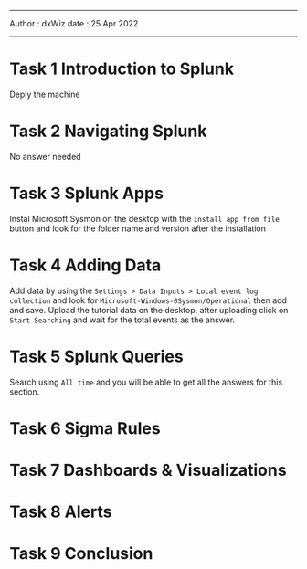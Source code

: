 ***

Author : dxWiz
date : 25 Apr 2022

***


# Task 1 Introduction to Splunk

Deply the machine

# Task 2 Navigating Splunk

No answer needed

# Task 3 Splunk Apps

Instal Microsoft Sysmon on the desktop with the `install app from file` button and look for the folder name and version after the installation

# Task 4 Adding Data

Add data by using the `Settings > Data Inputs > Local event log collection` and look for `Microsoft-Windows-0Sysmon/Operational` then add and save. Upload the tutorial data on the desktop, after uploading click on `Start Searching` and wait for the total events as the answer.

# Task 5 Splunk Queries

Search using `All time` and you will be able to get all the answers for this section.

# Task 6 Sigma Rules
# Task 7 Dashboards & Visualizations
# Task 8 Alerts
# Task 9 Conclusion 
